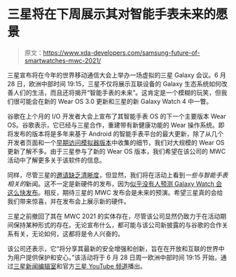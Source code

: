 # 三星将在下周展示其对智能手表未来的愿景

> 原文：<https://www.xda-developers.com/samsung-future-of-smartwatches-mwc-2021/>

三星宣布将在今年的世界移动通信大会上举办一场虚拟的三星 Galaxy 会议。6 月 28 日，欧洲中部时间 19:15，三星不仅将展示互联设备的 Galaxy 生态系统如何改善人们的生活，而且还将揭开“智能手表的未来”。这肯定是一个模糊的玩笑，但我们很可能会在新的 Wear OS 3.0 更新和三星的新 Galaxy Watch 4 中一瞥。

谷歌在上个月的 I/O 开发者大会上宣布了其智能手表 OS 的下一个主要版本 Wear OS。谷歌表示，它已经与三星合作，重建带有新健康功能的 Wear 操作系统。即将发布的版本将是多年来基于 Android 的智能手表平台的最大更新，除了从几个开发者页面和一个[早期访问模拟器版本](https://www.xda-developers.com/new-wear-os-update-hands-on/)中收集的细节，我们对大规模的 Wear OS 更新了解不多。由于三星参与了新的 Wear OS 版本，我们希望在该公司的 MWC 活动中了解更多关于该软件的信息。

同样，尽管三星的[邀请缺乏清晰度](https://news.samsung.com/global/mwc-2021-getting-ready-for-the-virtual-samsung-galaxy-event)，但显然，我们将在活动上看到*一些与智能手表相关的*新闻。这不一定是新硬件的发布，因为[似乎没有人预测 Galaxy Watch 会这么快发布](https://www.xda-developers.com/galaxy-z-fold-galaxy-watch-leaked-launch/)。相反，期待三星的 MWC 发布会是未来的预演。希望三星真的会给我们带来惊喜，并在发布会上展示新的硬件。

三星之前撤回了其在 MWC 2021 的实体存在，尽管该公司显然仍致力于在活动期间保持某种形式的存在。无论宣布什么，都可能与该公司新披露的与谷歌的合作关系有关，无论如何，这都将是令人兴奋的。

该公司还表示，它“将分享其最新的安全增强和创新，旨在在开放和互联的世界中为用户提供保护和安心。”该活动将于 6 月 28 日周一欧洲中部时间 19:15 开始，通过[三星新闻编辑室](http://news.samsung.com/global)和官方[三星 YouTube 频道](http://www.youtube.com/samsung)播出。